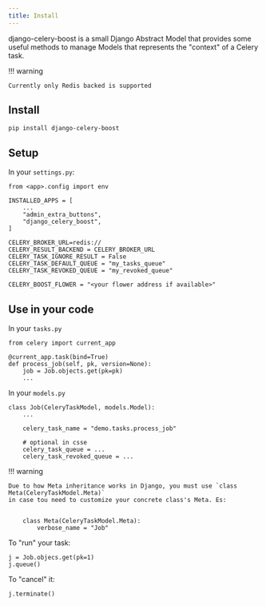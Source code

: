 ```yaml
---
title: Install
---
```


django-celery-boost is a small Django Abstract Model that provides some useful methods to manage 
Models that represents the "context" of a Celery task.  


!!! warning

    Currently only Redis backed is supported


## Install

    pip install django-celery-boost

## Setup

In your `settings.py`:
    
    from <app>.config import env

    INSTALLED_APPS = [
        ...
        "admin_extra_buttons",
        "django_celery_boost",
    ]
    
    CELERY_BROKER_URL=redis:// 
    CELERY_RESULT_BACKEND = CELERY_BROKER_URL
    CELERY_TASK_IGNORE_RESULT = False
    CELERY_TASK_DEFAULT_QUEUE = "my_tasks_queue"
    CELERY_TASK_REVOKED_QUEUE = "my_revoked_queue"

    CELERY_BOOST_FLOWER = "<your flower address if available>"

## Use in your code

In your `tasks.py`

    from celery import current_app

    @current_app.task(bind=True)
    def process_job(self, pk, version=None):
        job = Job.objects.get(pk=pk)
        ...

In your `models.py`
    
    
    class Job(CeleryTaskModel, models.Model):
        ...
        
        celery_task_name = "demo.tasks.process_job"

        # optional in csse 
        celery_task_queue = ...  
        celery_task_revoked_queue = ...



!!! warning 

    Due to how Meta inheritance works in Django, you must use `class Meta(CeleryTaskModel.Meta)`
    in case tou need to customize your concrete class's Meta. Es:

        
        class Meta(CeleryTaskModel.Meta):
            verbose_name = "Job"



To "run" your task:

    j = Job.objecs.get(pk=1)
    j.queue()

To "cancel" it:

    j.terminate()
